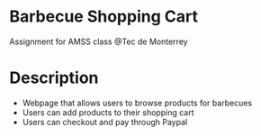 Barbecue Shopping Cart
======
Assignment for AMSS class @Tec de Monterrey

# Description
* Webpage that allows users to browse products for barbecues
* Users can add products to their shopping cart
* Users can checkout and pay through Paypal
